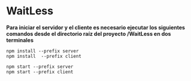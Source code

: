 # WaitLess
**Para iniciar el servidor y el cliente es necesario ejecutar los siguientes comandos desde el directorio raíz del proyecto /WaitLess en dos terminales**
````
npm install --prefix server
npm install  --prefix client

npm start --prefix server
npm start --prefix client
````

